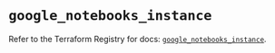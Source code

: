 # `google_notebooks_instance`

Refer to the Terraform Registry for docs: [`google_notebooks_instance`](https://registry.terraform.io/providers/hashicorp/google/6.24.0/docs/resources/notebooks_instance).

